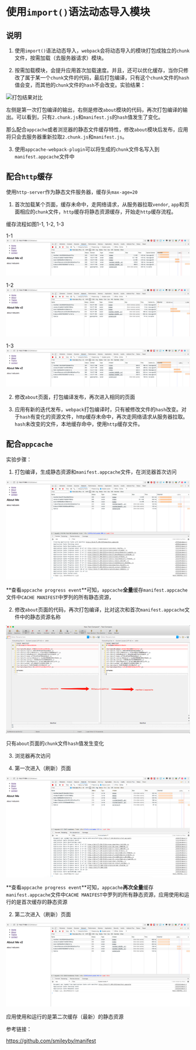 # 使用`import()`语法动态导入模块

## 说明

1. 使用`import()`语法动态导入，`webpack`会将动态导入的模块打包成独立的`chunk`文件，按需加载（去服务器请求）模块。

2. 按需加载模块，会提升应用首次加载速度。并且，还可以优化缓存，当你只修改了属于某一个`chunk`文件的代码，最后打包编译，只有这个`chunk`文件的`hash`
值会变，而其他的`chunk`文件的`hash`不会改变。实验结果：

![打包结果对比](https://ws1.sinaimg.cn/large/006tNc79gy1fmctcgck3qj313o0nujsv.jpg)

左侧是第一次打包编译的输出，右侧是修改`about`模块的代码，再次打包编译的输出。可以看到，只有`2.chunk.js`和`manifest.js`的`hash`值发生了变化。

那么配合`appcache`或者浏览器的静态文件缓存特性，修改`about`模块后发布，应用将只会去服务器重新拉取`2.chunk.js`和`manifest.js`。

3. 使用`appcache-webpack-plugin`可以将生成的`chunk`文件名写入到`manifest.appcache`文件中

## 配合`http`缓存

使用`http-server`作为静态文件服务器，缓存头`max-age=20`

1. 首次加载某个页面，缓存未命中，走网络请求，从服务器拉取`vendor`, `app`和页面相应的`chunk`文件，`http`缓存将静态资源缓存，开始走`http`缓存流程。

缓存流程如图1-1, 1-2, 1-3

1-1
![1-1](./docs/httpcache/1-1.png)

1-2
![1-2](./docs/httpcache/1-2.png)

1-3
![1-3](./docs/httpcache/1-3.png)

2. 修改`about`页面，打包编译发布，再次进入相同的页面

3. 应用有新的迭代发布，`webpack`打包编译时，只有被修改文件的`hash`改变。对于`hash`有变化的资源文件，http缓存未命中，再次走网络请求从服务器拉取。
`hash`未改变的文件，本地缓存命中，使用`http`缓存文件。

## 配合`appcache`

实验步骤：

1. 打包编译，生成静态资源和`manifest.appcache`文件，在浏览器首次访问

![浏览器首次访问](./docs/appcache/1.png)

**查看`appcache progress event`**可知，`appcache`**全量**缓存`manifest.appcache`文件中`CACHE MANIFEST`中罗列的所有静态资源，

2. 修改`about`页面的代码，再次打包编译，比对这次和首次`manifest.appcache`文件中的静态资源名称

![compare-manifest](./docs/appcache/compare-manifest.png)

只有`about`页面的`chunk`文件`hash`值发生变化

3. 浏览器再次访问

  1. 第一次进入（刷新）页面
  
  ![2-1](./docs/appcache/2-1.png) 

  **查看`appcache progress event`**可知，`appcache`**再次全量**缓存`manifest.appcache`文件中`CACHE MANIFEST`中罗列的所有静态资源，应用使用和运行的是首次缓存的静态资源

  2. 第二次进入（刷新）页面

  ![2-2](./docs/appcache/2-2.png) 

  应用使用和运行的是第二次缓存（最新）的静态资源


参考链接：

https://github.com/smileyby/manifest
